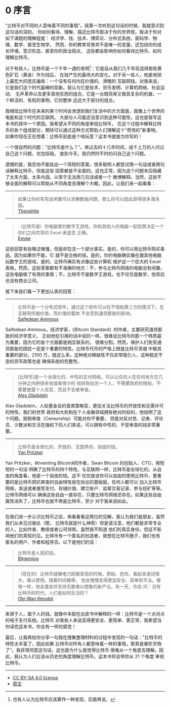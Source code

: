 # 0 序言

“比特币对不同的人意味着不同的事情”。我第一次听到这句话的时候，我就意识到这句话的深刻。
你如何看待、理解、描述比特币取决于你的世界观，取决于你对如下课题的理解程度：
经济学、钱、技术、博弈论、分布式系统、密码学、物理、数学、甚至生物学。
然而，你的教育背景并不是唯一的变量，还包括你的成长环境、意识形态、甚至你的政治观点，
这些都会影响你如何看待比特币、如何理解比特币。

对于有些人，比特币是一个千年一遇的发明[^1]：它是自从我们几千年前选择那些黄色矿石（黄金）作为钱后，
在钱产生的最伟大的变化。对于另一些人，他是地球上最宏大的庞氏骗局：一个没有任何内在价值的、滑稽的
互联网钱。对我来说，它是我们这个时代最棒的现象。我认为它是技术、货币发明、计算机网络、社会运动、
无声革命以及更多其他东西的组合。它是一台既简单又极其复杂的机器，一个鲜活的、有机的事物，它的整体
远远大于部分的组合。

我相信比特币在未来的某个时间会渗透到我们生活中的方方面面，就像上个世界的电能和这个时代的互联网。
大部分人可能还没意识到这种可能性，这也是我写这本书的其中一个原因。我希望从不同的角度审视比特币，
在这个过程中解释比特币的各个组成部分，期待可以通过这种方式帮助人们理解这个“奇怪的”新事物。
如果你现在正在想着：比特币到底是个啥玩意？这本书就是为你写的！

一个很自然的问题：“比特币是什么？“。再过去的十几年时间，成千上万的人问过自己这个问题，也包括我。
直到今天，我仍然时不时的问自己这个问题。

遗憾的是，我恐怕不能给出一个简短的答案。很多聪明人都尝试用一句话或者两句话解释比特币，但是这些
回答都是不全面的。这也正常，因为这个问题本后隐藏了太多方面、太多内涵，以至于无法用几句话或者一个
微博解释。当然，这些不够全面的解释可以帮助从不同角度去理解个大概，因此，让我们来一起看看：

---
> 如果让你的车完全闲置可以求解数独问题，那么你可以因此获得很多海洛因。  
> [Theophite](https://archive.is/bh9yA)
--- 
> （比特币是）你电脑里的数字王游戏，你和其他人的电脑一起投票决定一个你们之间共享的 Excel 表是否
> 正确。  
> [Eevee](https://archive.is/xNuVR)

这些回答有些晦涩难懂，但是却包含一个部分事实。是的，你可以用比特币购买毒品，因为如果你不能，它
就不是合格的钱。是的，你的电脑确实像在跟其他电脑玩数字王的游戏，是的，比特币确实有点像这些计算机
维护这一个巨大的 Excel 表格。然而，这些答案都有不准确的地方：不，参与比特币网络的电脑没有闲置，
这些电脑做了有用的事情；不，比特币不是数字王游戏，也不仅仅是数学，他背后也没有商业公司。

接下来我们看一下更加认真的回答：

---
> 比特币是一个分布式软件，通过这个软件可以在不借助第三方的情况下，在互联网传输价值，而价值的载体
> 不会受到通货膨胀的影响。  
> [Saifedean Ammous](https://amzn.to/2TLl5RP)

Saifedean Ammous，经济学家，《Bitcoin Standard》的作者，主要研究通货膨胀的经济学意义，
正如他在引用的话中说的一样。很难说比特币的那一个特质最为重要，因为它的各个方面都是相互联系的，
很难分割。然而，保护人们免受通货膨胀的困扰一定是个重要的特性。比特币代币的严格上限是比特币灵魂
中极其重要的部分。2100 万，就这么多。这种绝对稀缺性不仅非常吸引人，这种稳定不变的货币政策也是
确保系统的完整性。

---
> [比特币]是一个全球化的、中性的支付网络，可以让任何人在任何地方在几分钟之内把很多钱或者很少的
> 钱转账给另一个人，不需要政府的授权，不需要披露个人信息，而且不会被审查。  
> [Alex Gladstein](https://archive.is/uFvTM)

Alex Gladstein，人权基金会的首席策略官，更加关注比特币的开放性和无需许可的特性。我们的世界
政府和大机构在个人金融领域拥有绝对的权利，他指明了这个问题。抵制审查（Censorship）可能对你不重要，
但是对反对党、记者、评论员、少数派和生活在强权下的人们来说，可以拥有中性的、不受审查的钱非常重要。

---

> 比特币是全球化的、开放的、无国界的、自由的钱。  
> [Yan Pritzker](https://archive.is/n6OLg)

Yan Pritzker，《Inventing Bitcoin》的作者，Swan Bitcoin 的创始人、CTO，用短短的一句话
明确了比特币的四个特性。与互联网一样，比特币是全球化的。从自由的角度看，他是一个自由的钱。这不
仅仅是说你可以自由的使用比特币，更重要的是比特币把抗审查的自由特性放在协议的基础层。任何人都可以
加入比特币网络，发送或者接受支付、存储价值、建立账户、监督交易记录、参与挖矿等等。比特币网络可以
确保这些自由一直存在，只要比特币网络还存在。如果这些自由属性消失了，比特币也就不再是比特币，至少
对于我来说如此。

---

在我们进一步认识比特币之前，再看看看这两位的见解。我认为我们是朋友，虽然我们从未见过彼此（嗯，
比特币就是什么神奇）但是请注意，他们都是非常专业的人，比如作者、教授或者公司领带。虽然我不知道
他们的真实身份，但这不影响他们的真知灼见。比特币有一个匿名的创造者，我想在比特币圈子，我们也有
匿名的用户、作者和程序员。以下是他们的话：

> 比特币是人民的钱。  
> [Bitgeiniog](https://archive.is/ecmnK)

---

> （现在的）比特币就像电力刚被发现的时候。原始、危险，看起来波动很大，难以使用。随着时间推移，
> 他会慢慢变得更加安全、简单和平淡。像电一样，他会激发并支持无数难以想象的新产业。有一天，你会
> 问：没有比特币的时代，人们是如何生活的？  
> [Obi-Wan Kenobit](https://archive.is/9IZgC)
---

来源于人，属于人的钱。就像中本聪在白皮书中解释的一样：比特币是一个点对点的电子支付系统。比特币
对某些人来说显得更安全、更简单、更正常，我希望当你读完这本书，你会有一样的感觉！

最后，让我再给你分享一句我在搜集整理材料的过程中发现的一句话：”比特币的特性太丰富了，因此如果
比特币对所有人都意味着一样的事情，那真是暴殄天物了“。我非常同意这句话，这也是为什么我觉得比特币
很难从一个角度去理解。因此，我认为人们应该从历史的角度理解比特币。这本书将会带你从 21 个角度
审视比特币。

---

- [CC BY-SA 4.0 license](https://creativecommons.org/licenses/by-sa/4.0/)
- [原文](https://21-ways.com/ch0-02-introduction/#fn:invention)


[^1]: 也有人认为比特币应该算作一种发现，后面再说。